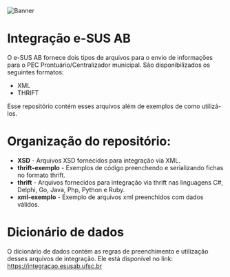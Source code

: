 ![Banner](https://raw.githubusercontent.com/laboratoriobridge/esusab-integracao/master/banner.png?token=ABpXJ3jdFgxnlXYzJMp5hI1wi6RiHdyyks5cj8d7wA%3D%3D)
# Integração e-SUS AB

O e-SUS AB fornece dois tipos de arquivos para o envio de informações para o PEC Prontuário/Centralizador municipal. São disponibilizados os seguintes formatos:

* XML
* THRIFT

Esse repositório contém esses arquivos além de exemplos de como utilizá-los.

# Organização do repositório:
 * **XSD** - Arquivos XSD fornecidos para integração via XML.
 * **thrift-exemplo** - Exemplos de código preenchendo e serializando fichas no formato thrift.
 * **thrift** - Arquivos fornecidos para integração via thrift nas linguagens C#, Delphi, Go, Java, Php, Python e Ruby.
 * **xml-exemplo** - Exemplo de arquivos xml preenchidos com dados válidos. 
 
# Dicionário de dados
O dicionário de dados contém as regras de preenchimento e utilização desses arquivos de integração. Ele está disponível no link: https://integracao.esusab.ufsc.br
 

